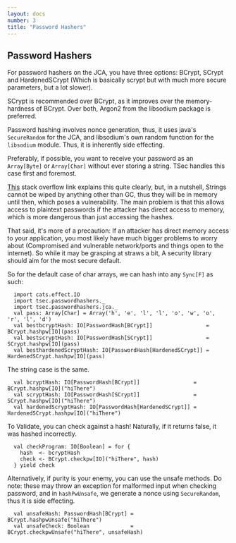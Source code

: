 ```yaml
---
layout: docs
number: 3
title: "Password Hashers"
---
```


## Password Hashers

For password hashers on the JCA, you have three options: BCrypt, SCrypt and HardenedSCrypt 
(Which is basically scrypt but with much more secure parameters, but a lot slower).

SCrypt is recommended over BCrypt, as it improves over the memory-hardness of BCrypt. Over both,
Argon2 from the libsodium package is preferred.

Password hashing involves nonce generation, thus, it uses java's `SecureRandom` for the JCA, and 
libsodium's own random function for the `libsodium` module. Thus,
it is inherently side effecting. 

Preferably, if possible, you want to receive your password as an `Array[Byte]` or
`Array[Char]` without ever storing a string. TSec handles this case first and foremost.

[This](https://stackoverflow.com/questions/8881291/why-is-char-preferred-over-string-for-passwords) stack overflow
link explains this quite clearly, but, in a nutshell, Strings cannot be wiped by anything other than GC, thus they will
be in memory until then, which poses a vulnerability. The main problem is that this allows access to plaintext passwords
if the attacker has direct access to memory, which is more dangerous than just accessing the hashes.

That said, it's more of a precaution: If an attacker has direct memory access to your application, you most likely
have much bigger problems to worry about (Compromised and vulnerable network/ports and things open to the internet). 
So while it may be grasping at straws a bit, A security library should aim for the most secure default.

So for the default case of char arrays, we can hash into any `Sync[F]` as such:

```tut:silent
  import cats.effect.IO
  import tsec.passwordhashers._
  import tsec.passwordhashers.jca._
  val pass: Array[Char] = Array('h', 'e', 'l', 'l', 'o', 'w', 'o', 'r', 'l', 'd')
  val bestbcryptHash: IO[PasswordHash[BCrypt]]                 = BCrypt.hashpw[IO](pass)
  val bestscryptHash: IO[PasswordHash[SCrypt]]                 = SCrypt.hashpw[IO](pass)
  val besthardenedScryptHash: IO[PasswordHash[HardenedSCrypt]] = HardenedSCrypt.hashpw[IO](pass)
```

The string case is the same.
```tut:silent
  val bcryptHash: IO[PasswordHash[BCrypt]]                 = BCrypt.hashpw[IO]("hiThere")
  val scryptHash: IO[PasswordHash[SCrypt]]                 = SCrypt.hashpw[IO]("hiThere")
  val hardenedScryptHash: IO[PasswordHash[HardenedSCrypt]] = HardenedSCrypt.hashpw[IO]("hiThere")
```

To Validate, you can check against a hash! Naturally, if it returns false, it was hashed incorrectly.

```tut:silent
  val checkProgram: IO[Boolean] = for {
    hash  <- bcryptHash
    check <- BCrypt.checkpw[IO]("hiThere", hash)
  } yield check
```

Alternatively, if purity is your enemy, you can use the unsafe methods. Do note: 
these may throw an exception for malformed input when checking password, and in `hashPwUnsafe`, we generate
a nonce using `SecureRandom`, thus it is side effecting.

```tut:silent
  val unsafeHash: PasswordHash[BCrypt] = BCrypt.hashpwUnsafe("hiThere")
  val unsafeCheck: Boolean             = BCrypt.checkpwUnsafe("hiThere", unsafeHash)
```
